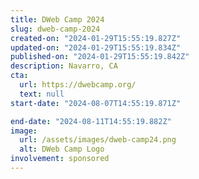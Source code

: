 ```yaml
---
title: DWeb Camp 2024
slug: dweb-camp-2024
created-on: "2024-01-29T15:55:19.827Z"
updated-on: "2024-01-29T15:55:19.834Z"
published-on: "2024-01-29T15:55:19.842Z"
description: Navarro, CA
cta:
  url: https://dwebcamp.org/
  text: null
start-date: "2024-08-07T14:55:19.871Z"

end-date: "2024-08-11T14:55:19.882Z"
image:
  url: /assets/images/dweb-camp24.png
  alt: DWeb Camp Logo
involvement: sponsored
---
```

